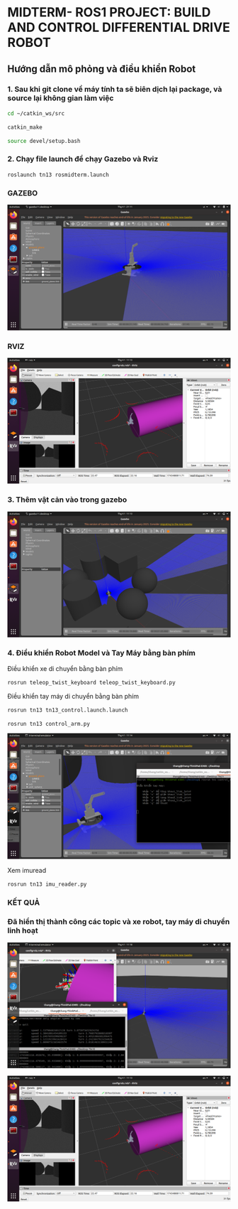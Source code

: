 # MIDTERM- ROS1 PROJECT: BUILD AND CONTROL DIFFERENTIAL DRIVE ROBOT 

## Hướng dẫn mô phỏng và điều khiển Robot
### 1. Sau khi git clone về máy tính ta sẽ biên dịch lại package, và source lại không gian làm việc

```bash
cd ~/catkin_ws/src
```

```bash
catkin_make
```
```bash
source devel/setup.bash
```
### 2. Chạy file launch để chạy Gazebo và Rviz

```bash
roslaunch tn13 rosmidterm.launch
```


### GAZEBO
![gazebo](https://raw.githubusercontent.com/thangbnsh/rosmidterm/9e3c17dba61e0b1e119516485661065a6e830d86/launch/gazebo.png)

### RVIZ
![Rviz](https://raw.githubusercontent.com/thangbnsh/rosmidterm/9e3c17dba61e0b1e119516485661065a6e830d86/launch/rviz.png)

### 3. Thêm vật cản vào trong gazebo
![Screenshot from 2025-03-31 12-37-38](https://raw.githubusercontent.com/thangbnsh/rosmidterm/9e3c17dba61e0b1e119516485661065a6e830d86/launch/themvatcan.png)


### 4. Điểu khiển Robot Model và Tay Máy bằng bàn phím


Điều khiển xe di chuyển bằng bàn phím
```bash
rosrun teleop_twist_keyboard teleop_twist_keyboard.py
```


Điều khiển tay máy di chuyển bằng bàn phím
```bash
rosrun tn13 tn13_control.launch.launch
```
```bash
rosrun tn13 control_arm.py
```
![Screenshot from 2025-03-31 12-40-21](https://raw.githubusercontent.com/thangbnsh/rosmidterm/9e3c17dba61e0b1e119516485661065a6e830d86/launch/taymay.png)

Xem imuread
```bash
rosrun tn13 imu_reader.py
```
### KẾT QUẢ 
### Đã hiển thị thành công các topic và xe robot, tay máy di chuyển linh hoạt
![Screenshot from 2025-03-31 17-51-00](https://raw.githubusercontent.com/thangbnsh/rosmidterm/9e3c17dba61e0b1e119516485661065a6e830d86/launch/ketqua1.png)

![Screenshot from 2025-03-31 17-50-38](https://raw.githubusercontent.com/thangbnsh/rosmidterm/9e3c17dba61e0b1e119516485661065a6e830d86/launch/ketqua2.png)



